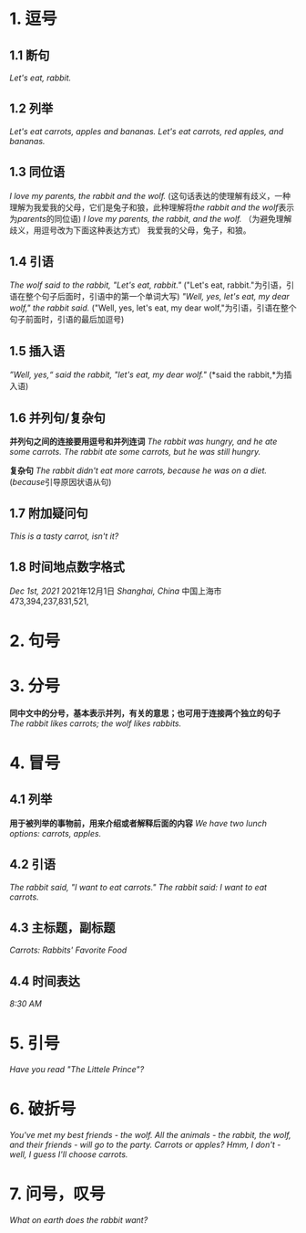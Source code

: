 # 1. 逗号
## 1.1 断句
*Let's eat, rabbit.*  

## 1.2 列举
*Let's eat carrots, apples and bananas.*
*Let's eat carrots, red apples, and bananas.*  

## 1.3 同位语
*I love my parents, the rabbit and the wolf.* 
(这句话表达的使理解有歧义，一种理解为我爱我的父母，它们是兔子和狼，此种理解将*the rabbit and the wolf*表示为*parents*的同位语)
*I love my parents, the rabbit, and the wolf.* （为避免理解歧义，用逗号改为下面这种表达方式）
我爱我的父母，兔子，和狼。  

## 1.4 引语
*The wolf said to the rabbit, "Let's eat, rabbit."* ("Let's eat, rabbit."为引语，引语在整个句子后面时，引语中的第一个单词大写)
*"Well, yes, let's eat, my dear wolf," the rabbit said.* ("Well, yes, let's eat, my dear wolf,"为引语，引语在整个句子前面时，引语的最后加逗号)   

## 1.5 插入语
*”Well, yes,“ said the rabbit, "let's eat, my dear wolf."* (*said the rabbit,*为插入语)  

## 1.6 并列句/复杂句
**并列句之间的连接要用逗号和并列连词**
*The rabbit was hungry, and he ate some carrots.*
*The rabbit ate some carrots, but he was still hungry.*  

**复杂句**
*The rabbit didn't eat more carrots, because he was on a diet.* (*because*引导原因状语从句)   

## 1.7 附加疑问句
*This is a tasty carrot, isn't it?*  

## 1.8 时间地点数字格式
*Dec 1st, 2021* 2021年12月1日
*Shanghai, China* 中国上海市
473,394,237,831,521,  

# 2. 句号  

# 3. 分号
**同中文中的分号，基本表示并列，有关的意思；也可用于连接两个独立的句子**
*The rabbit likes carrots; the wolf likes rabbits.*  

# 4. 冒号
## 4.1 列举
**用于被列举的事物前，用来介绍或者解释后面的内容**
*We have two lunch options: carrots, apples.*  

## 4.2 引语
*The rabbit said, "I want to eat carrots."*
*The rabbit said: I want to eat carrots.*  

## 4.3 主标题，副标题
*Carrots: Rabbits' Favorite Food*  

## 4.4 时间表达
*8:30 AM*  

# 5. 引号
*Have you read "The Littele Prince"?*  

# 6. 破折号
*You've met my best friends - the wolf.*
*All the animals - the rabbit, the wolf, and their friends - will go to the party.*
*Carrots or apples? Hmm, I don't - well, I guess I'll choose carrots.*  

# 7. 问号，叹号
*What on earth does the rabbit want?*  







